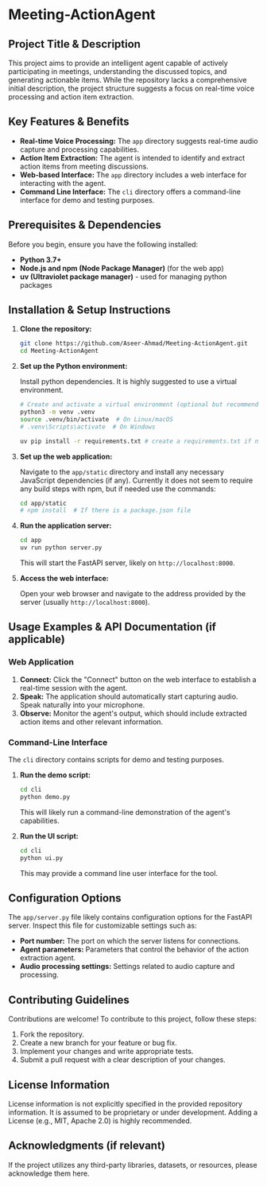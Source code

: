 # Meeting-ActionAgent

## Project Title & Description

This project aims to provide an intelligent agent capable of actively participating in meetings, understanding the discussed topics, and generating actionable items. While the repository lacks a comprehensive initial description, the project structure suggests a focus on real-time voice processing and action item extraction.

## Key Features & Benefits

*   **Real-time Voice Processing:** The `app` directory suggests real-time audio capture and processing capabilities.
*   **Action Item Extraction:** The agent is intended to identify and extract action items from meeting discussions.
*   **Web-based Interface:** The `app` directory includes a web interface for interacting with the agent.
*   **Command Line Interface:** The `cli` directory offers a command-line interface for demo and testing purposes.

## Prerequisites & Dependencies

Before you begin, ensure you have the following installed:

*   **Python 3.7+**
*   **Node.js and npm (Node Package Manager)** (for the web app)
*   **uv (Ultraviolet package manager)**  - used for managing python packages

## Installation & Setup Instructions

1.  **Clone the repository:**

    ```bash
    git clone https://github.com/Aseer-Ahmad/Meeting-ActionAgent.git
    cd Meeting-ActionAgent
    ```

2.  **Set up the Python environment:**

    Install python dependencies. It is highly suggested to use a virtual environment.

    ```bash
    # Create and activate a virtual environment (optional but recommended)
    python3 -m venv .venv
    source .venv/bin/activate  # On Linux/macOS
    # .venv\Scripts\activate  # On Windows

    uv pip install -r requirements.txt # create a requirements.txt if needed
    ```

3.  **Set up the web application:**

    Navigate to the `app/static` directory and install any necessary JavaScript dependencies (if any). Currently it does not seem to require any build steps with npm, but if needed use the commands:

    ```bash
    cd app/static
    # npm install  # If there is a package.json file
    ```

4.  **Run the application server:**

    ```bash
    cd app
    uv run python server.py
    ```

    This will start the FastAPI server, likely on `http://localhost:8000`.

5.  **Access the web interface:**

    Open your web browser and navigate to the address provided by the server (usually `http://localhost:8000`).

## Usage Examples & API Documentation (if applicable)

### Web Application

1.  **Connect:** Click the "Connect" button on the web interface to establish a real-time session with the agent.
2.  **Speak:** The application should automatically start capturing audio. Speak naturally into your microphone.
3.  **Observe:** Monitor the agent's output, which should include extracted action items and other relevant information.

### Command-Line Interface

The `cli` directory contains scripts for demo and testing purposes.

1.  **Run the demo script:**

    ```bash
    cd cli
    python demo.py
    ```

    This will likely run a command-line demonstration of the agent's capabilities.

2.  **Run the UI script:**

    ```bash
    cd cli
    python ui.py
    ```

    This may provide a command line user interface for the tool.

## Configuration Options

The `app/server.py` file likely contains configuration options for the FastAPI server. Inspect this file for customizable settings such as:

*   **Port number:** The port on which the server listens for connections.
*   **Agent parameters:** Parameters that control the behavior of the action extraction agent.
*   **Audio processing settings:** Settings related to audio capture and processing.

## Contributing Guidelines

Contributions are welcome! To contribute to this project, follow these steps:

1.  Fork the repository.
2.  Create a new branch for your feature or bug fix.
3.  Implement your changes and write appropriate tests.
4.  Submit a pull request with a clear description of your changes.

## License Information

License information is not explicitly specified in the provided repository information.  It is assumed to be proprietary or under development. Adding a License (e.g., MIT, Apache 2.0) is highly recommended.

## Acknowledgments (if relevant)

If the project utilizes any third-party libraries, datasets, or resources, please acknowledge them here.